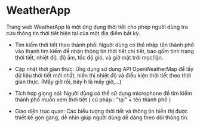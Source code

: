 ﻿# WeatherApp
Trang web WeatherApp là một ứng dụng thời tiết cho phép người dùng tra cứu thông tin thời tiết hiện tại của một địa điểm bất kỳ.

-  Tìm kiếm thời tiết theo thành phố: Người dùng có thể nhập tên thành phố vào thanh tìm kiếm để nhận thông tin thời tiết chi tiết, bao gồm tình trạng thời tiết, nhiệt độ, độ ẩm, tốc độ gió, và giờ mặt trời mọc/lặn.

-  Cập nhật thời gian thực: Ứng dụng sử dụng API OpenWeatherMap để lấy dữ liệu thời tiết mới nhất, hiển thị nhiệt độ và điều kiện thời tiết theo thời gian thực. (Mấy giờ rồi, bây h là mấy giờ,...)

-  Tích hợp giọng nói: Người dùng có thể sử dụng microphone để tìm kiếm thành phố muốn xem thời tiết ( cú pháp : "tại" + tên thành phố )

-  Giao diện trực quan: Các biểu tượng thời tiết và thông tin hiển thị được thiết kế gọn gàng, dễ nhìn giúp người dùng dễ dàng theo dõi thông tin.

